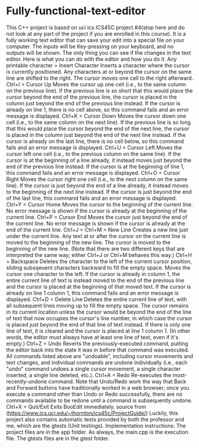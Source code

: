 # Fully-functional-text-editor
This C++ project is based on uci ics ICS45C project #4(stop here and do not look at any part of the project if you are enrolled in this course). It is a fully working text editor that can save your edit into a special file on your computer. The inputs will be Key-pressing on your keyboard, and no outputs will be shown. The only thing you can see if the changes in the text editor.  Here is what you can do with the editor and how you do it.  Any printable character = Insert Character  Inserts a character where the cursor is currently positioned. Any characters at or beyond the cursor on the same line are shifted to the right. The cursor moves one cell to the right afterward.  Ctrl+I = Cursor Up  Moves the cursor up one cell (i.e., to the same column on the previous line). If the previous line is so short that this would place the cursor beyond the end of the previous line, the cursor is placed in the column just beyond the end of the previous line instead. If the cursor is already on line 1, there is no cell above, so this command fails and an error message is displayed.  Ctrl+K = Cursor Down  Moves the cursor down one cell (i.e., to the same column on the next line). If the previous line is so long that this would place the cursor beyond the end of the next line, the cursor is placed in the column just beyond the end of the next line instead. If the cursor is already on the last line, there is no cell below, so this command fails and an error message is displayed.  Ctrl+U = Cursor Left  Moves the cursor left one cell (i.e., to the previous column on the same line). If the cursor is at the beginning of a line already, it instead moves just beyond the end of the previous line instead. If the cursor is at the beginning of line 1, this command fails and an error message is displayed.  Ctrl+O = Cursor Right  Moves the cursor right one cell (i.e., to the next column on the same line). If the cursor is just beyond the end of a line already, it instead moves to the beginning of the next line instead. If the cursor is just beyond the end of the last line, this command fails and an error message is displayed.  Ctrl+Y = Cursor Home  Moves the cursor to the beginning of the current line. No error message is shown if the cursor is already at the beginning of the current line.  Ctrl+P = Cursor End  Moves the cursor just beyond the end of the current line. No error message is shown if the cursor is already at the end of the current line.  Ctrl+J = Ctrl+M = New Line  Creates a new line just under the current line. Any text at or after the cursor on the current line is moved to the beginning of the new line. The cursor is moved to the beginning of the new line. (Note that there are two different keys that are interpreted the same way; either Ctrl+J or Ctrl+M behaves this way.)  Ctrl+H = Backspace  Deletes the character to the left of the current cursor position, sliding subsqeuent characters backward to fill the empty space. Moves the cursor one character to the left. If the cursor is already in column 1, the entire current line of text is instead moved to the end of the previous line and the cursor is placed at the beginning of that moved text. If the cursor is already on line 1 column 1, this command fails and an error message is displayed.  Ctrl+D = Delete Line  Deletes the entire current line of text, with all subsequent lines moving up to fill the empty space. The cursor remains in its current location unless the cursor would be beyond the end of the line of text that now occupies the cursor's line number, in which case the cursor is placed just beyond the end of that line of text instead. If there is only one line of text, it is cleared and the cursor is placed at line 1 column 1. (In other words, the editor must always have at least one line of text, even if it's empty.)  Ctrl+Z = Undo  Reverts the previously-executed command, putting the editor back into the state it was in before that command was executed. All commands listed above are "undoable", including cursor movements and text changes, and individual commands are undone individually (i.e., each "undo" command undoes a single cursor movement, a single character inserted, a single line deleted, etc.).  Ctrl+A = Redo  Re-executes the most-recently-undone command. Note that Undo/Redo work the way that Back and Forward buttons have traditionally worked in a web browser; once you execute a command other than Undo or Redo successfully, there are no commands available to be redone until a command is subsequently undone.  Ctrl+X = Quit/Exit  Exits BooEdit immediately.  source from (https://www.ics.uci.edu/~thornton/ics45c/ProjectGuide/)  Luckily, this project also contains automatic tests provided by both the professor and me, which are the gtests (Unit testings).  Implementation instructions: The project files are in the app folder. As always, the main.cpp is the execution file. The gtests files are in the gtest folder.
